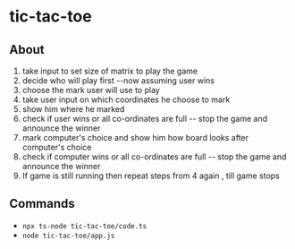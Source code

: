 # tic-tac-toe

## About

1. take input to set size of matrix to play the game
2. decide who will play first --now assuming user wins
3. choose the mark user will use to play
4. take user input on which coordinates he choose to mark
5. show him where he marked
6. check if user wins or all co-ordinates are full -- stop the game and announce the winner
7. mark computer's choice and show him how board looks after computer's choice
8. check if computer wins or all co-ordinates are full -- stop the game and announce the winner
9. If game is still running then repeat steps from 4 again , till game stops

## Commands

- `npx ts-node tic-tac-toe/code.ts`
- `node tic-tac-toe/app.js`

